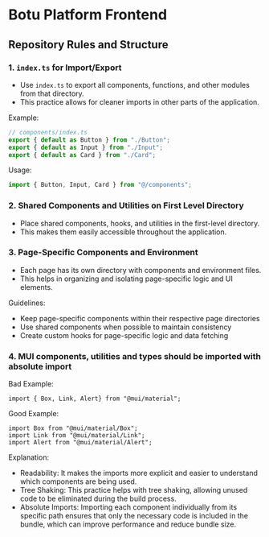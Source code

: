 # Botu Platform Frontend

## Repository Rules and Structure

### 1. `index.ts` for Import/Export

- Use `index.ts` to export all components, functions, and other modules from that directory.
- This practice allows for cleaner imports in other parts of the application.

Example:

```typescript
// components/index.ts
export { default as Button } from "./Button";
export { default as Input } from "./Input";
export { default as Card } from "./Card";
```

Usage:

```typescript
import { Button, Input, Card } from "@/components";
```

### 2. Shared Components and Utilities on First Level Directory

- Place shared components, hooks, and utilities in the first-level directory.
- This makes them easily accessible throughout the application.

### 3. Page-Specific Components and Environment

- Each page has its own directory with components and environment files.
- This helps in organizing and isolating page-specific logic and UI elements.

Guidelines:

- Keep page-specific components within their respective page directories
- Use shared components when possible to maintain consistency
- Create custom hooks for page-specific logic and data fetching

### 4. MUI components, utilities and types should be imported with absolute import

Bad Example:

```
import { Box, Link, Alert} from "@mui/material";
```

Good Example:

```
import Box from "@mui/material/Box";
import Link from "@mui/material/Link";
import Alert from "@mui/material/Alert";
```

Explanation:

- Readability: It makes the imports more explicit and easier to understand which components are being used.
- Tree Shaking: This practice helps with tree shaking, allowing unused code to be eliminated during the build process.
- Absolute Imports: Importing each component individually from its specific path ensures that only the necessary code is included in the bundle, which can improve performance and reduce bundle size.

